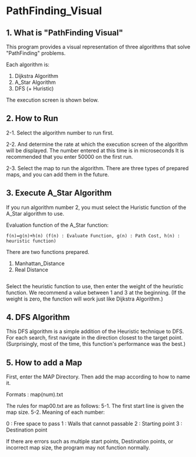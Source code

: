  # PathFinding_Visual

 ## 1. What is "PathFinding Visual"
 This program provides a visual representation of three algorithms that solve "PathFinding" problems.

Each algorithm is:
1. Dijkstra Algorithm
2. A_Star Algorithm
3. DFS (+ Huristic)

The execution screen is shown below.
<img>
 
 ## 2. How to Run 
2-1. Select the algorithm number to run first.
<img>

2-2. And determine the rate at which the execution screen of the algorithm will be displayed. The number entered at this time is in microseconds It is recommended that you enter 50000 on the first run.
<img>

2-3. Select the map to run the algorithm. There are three types of prepared maps, and you can add them in the future.
<img>

 ## 3. Execute A_Star Algorithm
If you run algorithm number 2, you must select the Huristic function of the A_Star algorithm to use.

Evaluation function of the A_Star function: 
    
    f(n)=g(n)+h(n) (f(n) : Evaluate Function, g(n) : Path Cost, h(n) : heuristic function)

There are two functions prepared.
1. Manhattan_Distance
2. Real Distance
<img>

Select the heuristic function to use, then enter the weight of the heuristic function. We recommend a value between 1 and 3 at the beginning. (If the weight is zero, the function will work just like Dijkstra Algorithm.)
<img>

 ## 4. DFS Algorithm
This DFS algorithm is a simple addition of the Heuristic technique to DFS.
For each search, first navigate in the direction closest to the target point.
(Surprisingly, most of the time, this function's performance was the best.)

 ## 5. How to add a Map
First, enter the MAP Directory. Then add the map according to how to name it.
<img>

Formats : map(num).txt
<img>

The rules for map00.txt are as follows:
5-1. The first start line is given the map size.
5-2. Meaning of each number: 

0 : Free space to pass
1 : Walls that cannot passable
2 : Starting point
3 : Destination point

If there are errors such as multiple start points, Destination points, or incorrect map size, the program may not function normally.
